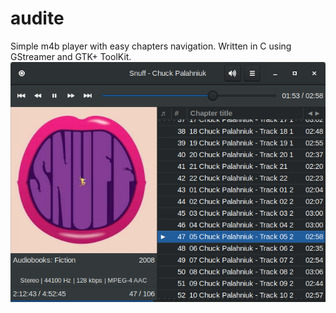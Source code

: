 # audite
Simple m4b player with easy chapters navigation. Written in C using GStreamer and GTK+ ToolKit.
![alt tag](https://github.com/alkesta/screenshots/blob/master/audite.png "Audite Application Window")
